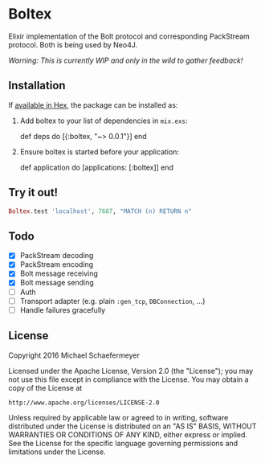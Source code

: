 # Boltex

Elixir implementation of the Bolt protocol and corresponding PackStream
protocol. Both is being used by Neo4J.

*Warning: This is currently WIP and only in the wild to gather feedback!*

## Installation

If [available in Hex](https://hex.pm/docs/publish), the package can be installed as:

  1. Add boltex to your list of dependencies in `mix.exs`:

        def deps do
          [{:boltex, "~> 0.0.1"}]
        end

  2. Ensure boltex is started before your application:

        def application do
          [applications: [:boltex]]
        end

## Try it out!

```elixir
Boltex.test 'localhost', 7687, "MATCH (n) RETURN n"
```

## Todo

- [x] PackStream decoding
- [x] PackStream encoding
- [x] Bolt message receiving
- [x] Bolt message sending
- [ ] Auth
- [ ] Transport adapter (e.g. plain `:gen_tcp`, `DBConnection`, ...)
- [ ] Handle failures gracefully

## License

Copyright 2016 Michael Schaefermeyer

Licensed under the Apache License, Version 2.0 (the "License");
you may not use this file except in compliance with the License.
You may obtain a copy of the License at

    http://www.apache.org/licenses/LICENSE-2.0

Unless required by applicable law or agreed to in writing, software
distributed under the License is distributed on an "AS IS" BASIS,
WITHOUT WARRANTIES OR CONDITIONS OF ANY KIND, either express or implied.
See the License for the specific language governing permissions and
limitations under the License.
